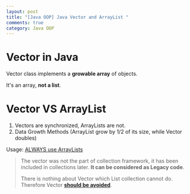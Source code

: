 ```yaml
---
layout: post
title: "[Java OOP] Java Vector and ArrayList "
comments: true
category: Java OOP
---
```


# Vector in Java

Vector class implements a **growable array** of objects.

It's an array, **not a list**.

# Vector VS ArrayList

1. Vectors are synchronized, ArrayLists are not.
1. Data Growth Methods (ArrayList grow by 1/2 of its size, while Vector doubles)

Usage: [ALWAYS use ArrayLists](http://stackoverflow.com/a/2986307)

> The vector was not the part of collection framework, it has been included in collections later. **It can be considered as Legacy code**.
>
> There is nothing about Vector which List collection cannot do. Therefore Vector **[should be avoided](http://beginnersbook.com/2013/12/difference-between-arraylist-and-vector-in-java/)**.
